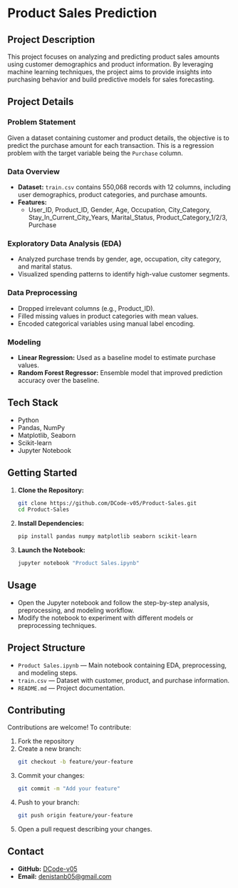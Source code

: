 # Product Sales Prediction

## Project Description
This project focuses on analyzing and predicting product sales amounts using customer demographics and product information. By leveraging machine learning techniques, the project aims to provide insights into purchasing behavior and build predictive models for sales forecasting.

## Project Details

### Problem Statement
Given a dataset containing customer and product details, the objective is to predict the purchase amount for each transaction. This is a regression problem with the target variable being the `Purchase` column.

### Data Overview
- **Dataset:** `train.csv` contains 550,068 records with 12 columns, including user demographics, product categories, and purchase amounts.
- **Features:**
  - User_ID, Product_ID, Gender, Age, Occupation, City_Category, Stay_In_Current_City_Years, Marital_Status, Product_Category_1/2/3, Purchase

### Exploratory Data Analysis (EDA)
- Analyzed purchase trends by gender, age, occupation, city category, and marital status.
- Visualized spending patterns to identify high-value customer segments.

### Data Preprocessing
- Dropped irrelevant columns (e.g., Product_ID).
- Filled missing values in product categories with mean values.
- Encoded categorical variables using manual label encoding.

### Modeling
- **Linear Regression:** Used as a baseline model to estimate purchase values.
- **Random Forest Regressor:** Ensemble model that improved prediction accuracy over the baseline.

## Tech Stack
- Python
- Pandas, NumPy
- Matplotlib, Seaborn
- Scikit-learn
- Jupyter Notebook

## Getting Started

1. **Clone the Repository:**
   ```bash
   git clone https://github.com/DCode-v05/Product-Sales.git
   cd Product-Sales
   ```
2. **Install Dependencies:**
   ```bash
   pip install pandas numpy matplotlib seaborn scikit-learn
   ```
3. **Launch the Notebook:**
   ```bash
   jupyter notebook "Product Sales.ipynb"
   ```

## Usage
- Open the Jupyter notebook and follow the step-by-step analysis, preprocessing, and modeling workflow.
- Modify the notebook to experiment with different models or preprocessing techniques.

## Project Structure
- `Product Sales.ipynb` — Main notebook containing EDA, preprocessing, and modeling steps.
- `train.csv` — Dataset with customer, product, and purchase information.
- `README.md` — Project documentation.

## Contributing

Contributions are welcome! To contribute:
1. Fork the repository
2. Create a new branch:
   ```bash
   git checkout -b feature/your-feature
   ```
3. Commit your changes:
   ```bash
   git commit -m "Add your feature"
   ```
4. Push to your branch:
   ```bash
   git push origin feature/your-feature
   ```
5. Open a pull request describing your changes.

## Contact
- **GitHub:** [DCode-v05](https://github.com/DCode-v05)
- **Email:** denistanb05@gmail.com
